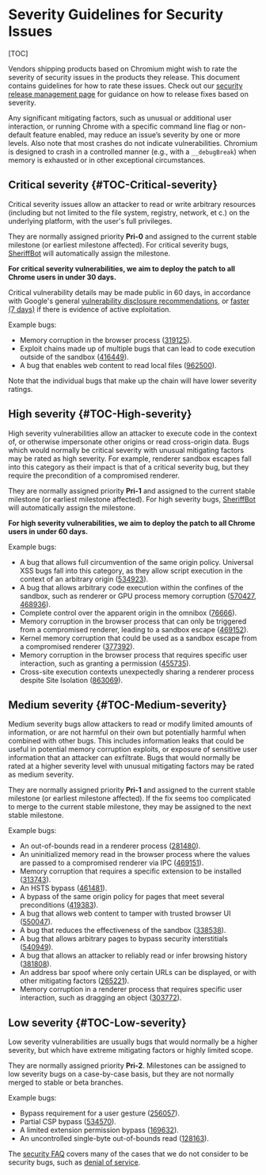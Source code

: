 # Severity Guidelines for Security Issues

[TOC]

Vendors shipping products based on Chromium might wish to rate the severity of
security issues in the products they release. This document contains guidelines
for how to rate these issues. Check out our
[security release management page](https://www.chromium.org/Home/chromium-security/security-release-management)
for guidance on how to release fixes based on severity.

Any significant mitigating factors, such as unusual or additional user
interaction, or running Chrome with a specific command line flag or non-default
feature enabled, may reduce an issue’s severity by one or more levels. Also note
that most crashes do not indicate vulnerabilities. Chromium is designed to crash
in a controlled manner (e.g., with a ```__debugBreak```) when memory is
exhausted or in other exceptional circumstances.


## Critical severity {#TOC-Critical-severity}

Critical severity issues allow an attacker to read or write arbitrary resources
(including but not limited to the file system, registry, network, et c.) on the
underlying platform, with the user's full privileges.

They are normally assigned priority **Pri-0** and assigned to the current stable
milestone (or earliest milestone affected). For critical severity bugs,
[SheriffBot](https://www.chromium.org/issue-tracking/autotriage) will
automatically assign the milestone.

**For critical severity vulnerabilities, we aim to deploy the patch to all
Chrome users in under 30 days.**

Critical vulnerability details may be made public in 60 days,
in accordance with Google's general [vulnerability disclosure recommendations](https://security.googleblog.com/2010/07/rebooting-responsible-disclosure-focus.html),
or [faster (7 days)](https://security.googleblog.com/2013/05/disclosure-timeline-for-vulnerabilities.html)
if there is evidence of active exploitation.

Example bugs:

* Memory corruption in the browser process ([319125](https://crbug.com/319125#c10)).
* Exploit chains made up of multiple bugs that can lead to code execution
  outside of the sandbox ([416449](https://crbug.com/416449)).
* A bug that enables web content to read local files
  ([962500](https://crbug.com/962500)).

Note that the individual bugs that make up the chain will have lower severity
ratings.


## High severity {#TOC-High-severity}

High severity vulnerabilities allow an attacker to execute code in the context
of, or otherwise impersonate other origins or read cross-origin data.
Bugs which would normally be
critical severity with unusual mitigating factors may be rated as high severity.
For example, renderer sandbox escapes fall into this category as their impact is
that of a critical severity bug, but they require the precondition of a
compromised renderer.

They are normally assigned priority **Pri-1** and assigned to the current stable
milestone (or earliest milestone affected). For high severity bugs,
[SheriffBot](https://www.chromium.org/issue-tracking/autotriage) will
automatically assign the milestone.

**For high severity vulnerabilities, we aim to deploy the patch to all Chrome
users in under 60 days.**

Example bugs:

* A bug that allows full circumvention of the same origin policy. Universal XSS
bugs fall into this category, as they allow script execution in the context of
an arbitrary origin ([534923](https://crbug.com/534923)).
* A bug that allows arbitrary code execution within the confines of the sandbox,
such as renderer or GPU process memory corruption
([570427](https://crbug.com/570427), [468936](https://crbug.com/468936)).
* Complete control over the apparent origin in the omnibox
([76666](https://crbug.com/76666)).
* Memory corruption in the browser process that can only be triggered from a
compromised renderer, leading to a sandbox escape
([469152](https://crbug.com/469152)).
* Kernel memory corruption that could be used as a sandbox escape from a
compromised renderer ([377392](https://crbug.com/377392)).
* Memory corruption in the browser process that requires specific user
interaction, such as granting a permission ([455735](https://crbug.com/455735)).
* Cross-site execution contexts unexpectedly sharing a renderer process despite
Site Isolation ([863069](https://crbug.com/863069)).


## Medium severity {#TOC-Medium-severity}

Medium severity bugs allow attackers to read or modify limited amounts of
information, or are not harmful on their own but potentially harmful when
combined with other bugs. This includes information leaks that could be useful
in potential memory corruption exploits, or exposure of sensitive user
information that an attacker can exfiltrate. Bugs that would normally be rated
at a higher severity level with unusual mitigating factors may be rated as
medium severity.

They are normally assigned priority **Pri-1** and assigned to the current stable
milestone (or earliest milestone affected). If the fix seems too complicated to
merge to the current stable milestone, they may be assigned to the next stable
milestone.

Example bugs:

* An out-of-bounds read in a renderer process
([281480](https://crbug.com/281480)).
* An uninitialized memory read in the browser process where the values are
passed to a compromised renderer via IPC ([469151](https://crbug.com/469151)).
* Memory corruption that requires a specific extension to be installed
([313743](https://crbug.com/313743)).
* An HSTS bypass ([461481](https://crbug.com/461481)).
* A bypass of the same origin policy for pages that meet several preconditions
([419383](https://crbug.com/419383)).
* A bug that allows web content to tamper with trusted browser UI
([550047](https://crbug.com/550047)).
* A bug that reduces the effectiveness of the sandbox
([338538](https://crbug.com/338538)).
* A bug that allows arbitrary pages to bypass security interstitials
([540949](https://crbug.com/540949)).
* A bug that allows an attacker to reliably read or infer browsing history
([381808](https://crbug.com/381808)).
* An address bar spoof where only certain URLs can be displayed, or with other
mitigating factors ([265221](https://crbug.com/265221)).
* Memory corruption in a renderer process that requires specific user
interaction, such as dragging an object ([303772](https://crbug.com/303772)).


## Low severity {#TOC-Low-severity}

Low severity vulnerabilities are usually bugs that would normally be a higher
severity, but which have extreme mitigating factors or highly limited scope.

They are normally assigned priority **Pri-2**. Milestones can be assigned to low
severity bugs on a case-by-case basis, but they are not normally merged to
stable or beta branches.

Example bugs:

* Bypass requirement for a user gesture ([256057](https://crbug.com/256057)).
* Partial CSP bypass ([534570](https://crbug.com/534570)).
* A limited extension permission bypass ([169632](https://crbug.com/169632)).
* An uncontrolled single-byte out-of-bounds read
([128163](https://crbug.com/128163)).

The [security FAQ](faq.md) covers many of the cases that we do not consider to
be security bugs, such as [denial of service](faq.md#TOC-Are-denial-of-service-issues-considered-security-bugs-).

